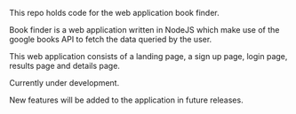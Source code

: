 This repo holds code for the web application book finder. 

Book finder is a web application written in NodeJS which make use of the google books API to fetch the data queried by the user. 

This web application consists of a landing page, a sign up page, login page, results page and details page. 

Currently under development.

New features will be added to the application in future releases. 
